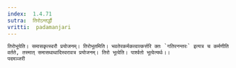 ```yaml
---
index:  1.4.71
sutra:  तिरोऽन्तर्द्धौ
vritti:  padamanjari
---
```


	तिरोभूयेति। समासकृत्स्वरौ प्रयोजनम्। तिरोभूतमिति। भवतेरकर्मकत्वात्कर्त्तरि क्तः `गतिरनन्तरः` इत्यत्र च कर्मणीति वर्तते, तस्मात् समासथाथादिस्वरावत्र प्रयोजनम्। तिरो भूत्वेति। पार्श्वतो भूत्वेत्यर्थः।।
	पदमञ्जरी
